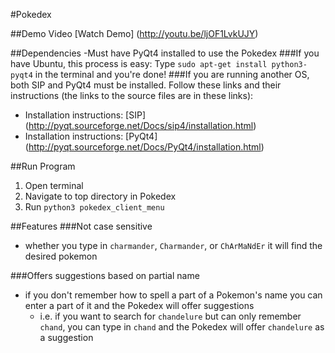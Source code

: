 #Pokedex

##Demo Video
[Watch Demo] (http://youtu.be/ljOF1LvkUJY) 

##Dependencies
  -Must have PyQt4 installed to use the Pokedex
###If you have Ubuntu, this process is easy:
Type `sudo apt-get install python3-pyqt4` in the terminal and you're done!
###If you are running another OS, both SIP and PyQt4 must be installed.
Follow these links and their instructions (the links to the source files are in these links):
  - Installation instructions: [SIP] (http://pyqt.sourceforge.net/Docs/sip4/installation.html)
  - Installation instructions: [PyQt4] (http://pyqt.sourceforge.net/Docs/PyQt4/installation.html)
  
##Run Program
1. Open terminal
2. Navigate to top directory in Pokedex
3. Run `python3 pokedex_client_menu`


##Features
###Not case sensitive
  - whether you type in `charmander`, `Charmander`, or `ChArMaNdEr` it will find the desired pokemon

###Offers suggestions based on partial name
  - if you don't remember how to spell a part of a Pokemon's name you can enter a part of it and the Pokedex will offer suggestions
    - i.e. if you want to search for `chandelure` but can only remember `chand`, you can type in `chand` and the Pokedex will offer `chandelure` as a suggestion
